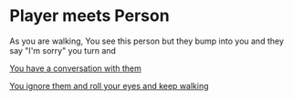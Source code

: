 # Player meets Person
As you are walking,  You see this person but they  bump into you and they say "I'm sorry" you turn and



[You have a conversation with them](npc-convo.md)

[You ignore them and roll your eyes and keep walking](player-ignores.md)

